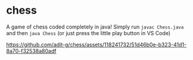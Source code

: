 # chess
A game of chess coded completely in java! Simply run `javac Chess.java` and then `java Chess` (or just press the little play button in VS Code)


https://github.com/adit-g/chess/assets/118241732/51d46b0e-b323-41d1-8a70-f32538a80adf

